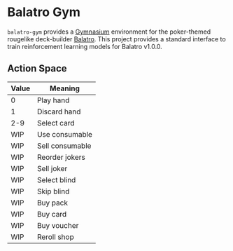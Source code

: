 # Balatro Gym

`balatro-gym` provides a [Gymnasium](https://gymnasium.farama.org/) environment for the poker-themed rougelike deck-builder [Balatro](https://www.playbalatro.com/). This project provides a standard interface to train reinforcement learning models for Balatro v1.0.0.

## Action Space

| Value | Meaning         |
| ----- | --------------- |
| 0     | Play hand       |
| 1     | Discard hand    |
| 2-9   | Select card     |
| WIP   | Use consumable  |
| WIP   | Sell consumable |
| WIP   | Reorder jokers  |
| WIP   | Sell joker      |
| WIP   | Select blind    |
| WIP   | Skip blind      |
| WIP   | Buy pack        |
| WIP   | Buy card        |
| WIP   | Buy voucher     |
| WIP   | Reroll shop     |
